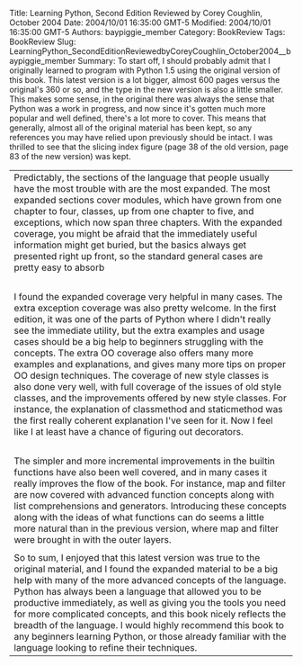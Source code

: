 Title: Learning Python, Second Edition Reviewed by Corey Coughlin, October 2004
Date: 2004/10/01 16:35:00 GMT-5
Modified: 2004/10/01 16:35:00 GMT-5
Authors: baypiggie_member
Category: BookReview
Tags: BookReview
Slug: LearningPython_SecondEditionReviewedbyCoreyCoughlin_October2004__baypiggie_member
Summary: To start off, I should probably admit that I originally learned to program with Python 1.5 using the original version of this book. This latest version is a lot bigger, almost 600 pages versus the original's 360 or so, and the type in the new version is also a little smaller. This makes some sense, in the original there was always the sense that Python was a work in progress, and now since it's gotten much more popular and well defined, there's a lot more to cover. This means that generally, almost all of the original material has been kept, so any references you may have relied upon previously should be intact. I was thrilled to see that the slicing index figure (page 38 of the old version, page 83 of the new version) was kept.


<p><span class="Apple-style-span">
<table class="plain">
<tbody>
<tr>
<td>Predictably, the sections of the language that people usually have the most trouble with are the most expanded. The most expanded sections cover modules, which have grown from one chapter to four, classes, up from one chapter to five, and exceptions, which now span three chapters. With the expanded coverage, you might be afraid that the immediately useful information might get buried, but the basics always get presented right up front, so the standard general cases are pretty easy to absorb</td>
</tr>
<tr>
<td><br /></td>
</tr>
<tr>
<td>I found the expanded coverage very helpful in many cases. The extra exception coverage was also pretty welcome. In the first edition, it was one of the parts of Python where I didn't really see the immediate utility, but the extra examples and usage cases should be a big help to beginners struggling with the concepts. The extra OO coverage also offers many more examples and explanations, and gives many more tips on proper OO design techniques. The coverage of new style classes is also done very well, with full coverage of the issues of old style classes, and the improvements offered by new style classes. For instance, the explanation of classmethod and staticmethod was the first really coherent explanation I've seen for it. Now I feel like I at least have a chance of figuring out decorators.</td>
</tr>
<tr>
<td><br /></td>
</tr>
<tr>
<td>The simpler and more incremental improvements in the builtin functions have also been well covered, and in many cases it really improves the flow of the book. For instance, map and filter are now covered with advanced function concepts along with list comprehensions and generators. Introducing these concepts along with the ideas of what functions can do seems a little more natural than in the previous version, where map and filter were brought in with the outer layers.</td>
</tr>
<tr>
<td></td>
</tr>
<tr>
<td>So to sum, I enjoyed that this latest version was true to the original material, and I found the expanded material to be a big help with many of the more advanced concepts of the language. Python has always been a language that allowed you to be productive immediately, as well as giving you the tools you need for more complicated concepts, and this book nicely reflects the breadth of the language. I would highly recommend this book to any beginners learning Python, or those already familiar with the language looking to refine their techniques.</td>
</tr>
</tbody>
</table>
</span></p>


